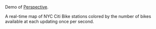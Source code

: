 Demo of [Perspective](https://github.com/finos/perspective).

A real-time map of NYC Citi Bike stations colored by the number of bikes available at each updating once per second.